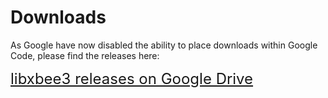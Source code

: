 # Downloads #
As Google have now disabled the ability to place downloads within Google Code, please find the releases here:

<font size='5'><a href='https://drive.google.com/a/attie.co.uk/folderview?id=0B6DSoIJIeWo0a0xqSEdZUjlGWFk&usp=drive_web#list'>libxbee3 releases on Google Drive</a></font>